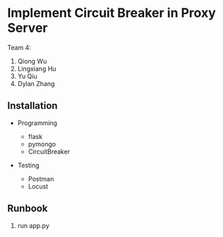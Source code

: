 # Implement Circuit Breaker in Proxy Server 

Team 4:
1. Qiong Wu
2. Lingxiang Hu
3. Yu Qiu
4. Dylan Zhang
  
  
## Installation
- Programming
  - flask
  - pymongo
  - CircuitBreaker

- Testing
  - Postman
  - Locust

## Runbook
1. run app.py
  
